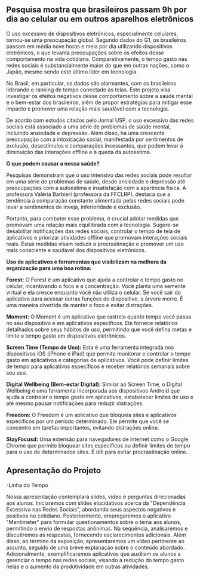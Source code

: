 ## Pesquisa mostra que brasileiros passam 9h por dia ao celular ou em outros aparelhos eletrônicos

 O uso excessivo de dispositivos eletrônicos, especialmente celulares, tornou-se uma preocupação global. Segundo dados do G1, os brasileiros passam em média nove horas e meia por dia utilizando dispositivos eletrônicos, o que levanta preocupações sobre os efeitos desse comportamento na vida cotidiana. Comparativamente, o tempo gasto nas redes sociais é substancialmente maior do que em outras nações, como o Japão, mesmo sendo este último líder em tecnologia.  

No Brasil, em particular, os dados são alarmantes, com os brasileiros liderando o ranking de tempo conectado às telas. Este projeto visa investigar os efeitos negativos desse comportamento sobre a saúde mental e o bem-estar dos brasileiros, além de propor estratégias para mitigar esse impacto e promover uma relação mais saudável com a tecnologia.  

De acordo com estudos citados pelo Jornal USP, o uso excessivo das redes sociais está associado a uma série de problemas de saúde mental, incluindo ansiedade e depressão. Além disso, há uma crescente preocupação com a intoxicação social, manifestada por sentimentos de exclusão, desestímulos e comparações incessantes, que podem levar à diminuição das interações offline e à queda da autoestima. 

**O que podem causar a nossa saúde?**

Pesquisas demonstram que o uso intensivo das redes sociais pode resultar em uma série de problemas de saúde, desde ansiedade e depressão até preocupações com a autoestima e insatisfação com a aparência física. A professora Valéria Barbieri (professora da FFCLRP). destaca que a tendência à comparação constante alimentada pelas redes sociais pode levar a sentimentos de inveja, inferioridade e exclusão.  

Portanto, para combater esse problema, é crucial adotar medidas que promovam uma relação mais equilibrada com a tecnologia. Sugere-se desabilitar notificações das redes sociais, controlar o tempo de tela de aplicativos e priorizar atividades offline que promovam interações sociais reais. Estas medidas visam reduzir a procrastinação e promover um uso mais consciente e saudável dos dispositivos eletrônicos. 

**Uso de aplicativos e ferramentas que visibilizam na melhora da organização para uma boa rotina:** 

**Forest:** O Forest é um aplicativo que ajuda a controlar o tempo gasto no celular, incentivando o foco e a concentração. Você planta uma semente virtual e ela cresce enquanto você não utiliza o celular. Se você sair do aplicativo para acessar outras funções do dispositivo, a árvore morre. É uma maneira divertida de manter o foco e evitar distrações. 

**Moment:** O Moment é um aplicativo que rastreia quanto tempo você passa no seu dispositivo e em aplicativos específicos. Ele fornece relatórios detalhados sobre seus hábitos de uso, permitindo que você defina metas e limite o tempo gasto em dispositivos eletrônicos. 

**Screen Time (Tempo de Uso):** Esta é uma ferramenta integrada nos dispositivos iOS (iPhone e iPad) que permite monitorar e controlar o tempo gasto em aplicativos e categorias de aplicativos. Você pode definir limites de tempo para aplicativos específicos e receber relatórios semanais sobre seu uso. 

**Digital Wellbeing (Bem-estar Digital):** Similar ao Screen Time, o Digital Wellbeing é uma ferramenta incorporada aos dispositivos Android que ajuda a controlar o tempo gasto em aplicativos, estabelecer limites de uso e até mesmo pausar notificações para reduzir distrações. 

**Freedom:** O Freedom é um aplicativo que bloqueia sites e aplicativos específicos por um período determinado. Ele permite que você se concentre em tarefas importantes, evitando distrações online. 

**StayFocusd:** Uma extensão para navegadores de internet como o Google Chrome que permite bloquear sites específicos ou definir limites de tempo para o uso de determinados sites. É útil para evitar procrastinação online.

## Apresentação do Projeto
-Linha do Tempo

 Nossa apresentação contemplará slides, vídeo e perguntas direcionadas aos alunos.
 Iniciaremos com slides elucidativos acerca da "Dependência Excessiva nas Redes Sociais", abordando seus aspectos negativos e positivos no cotidiano.
 Posteriormente, empregaremos o aplicativo "Mentimeter" para formular questionamentos sobre o tema aos alunos, permitindo o envio de respostas anônimas.
  Na sequência, analisaremos e discutiremos as respostas, fornecendo esclarecimentos adicionais.
Além disso, ao término da exposição, apresentaremos um vídeo pertinente ao assunto, seguido de uma breve explanação sobre o conteúdo abordado.
Adicionalmente, exemplificaremos aplicativos que auxiliam os alunos a gerenciar o tempo nas redes sociais, visando a redução do tempo gasto nelas e o aumento da produtividade em outras atividades.


